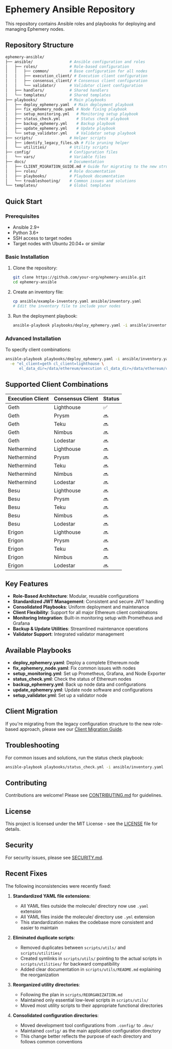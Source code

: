 # Ephemery Ansible Repository

This repository contains Ansible roles and playbooks for deploying and managing Ephemery nodes.

## Repository Structure

```bash
ephemery-ansible/
├── ansible/                # Ansible configuration and roles
│   ├── roles/              # Role-based configuration
│   │   ├── common/         # Base configuration for all nodes
│   │   ├── execution_client/ # Execution client configuration
│   │   ├── consensus_client/ # Consensus client configuration
│   │   └── validator/      # Validator client configuration
│   ├── handlers/           # Shared handlers
│   └── templates/          # Shared templates
├── playbooks/              # Main playbooks
│   ├── deploy_ephemery.yaml  # Main deployment playbook
│   ├── fix_ephemery_node.yaml # Node fixing playbook
│   ├── setup_monitoring.yml   # Monitoring setup playbook
│   ├── status_check.yml       # Status check playbook
│   ├── backup_ephemery.yml    # Backup playbook
│   ├── update_ephemery.yml    # Update playbook
│   └── setup_validator.yml    # Validator setup playbook
├── scripts/                # Helper scripts
│   ├── identify_legacy_files.sh # File pruning helper
│   └── utilities/          # Utility scripts
├── config/                 # Configuration files
│   └── vars/               # Variable files
├── docs/                   # Documentation
│   ├── CLIENT_MIGRATION_GUIDE.md # Guide for migrating to the new structure
│   ├── roles/              # Role documentation
│   ├── playbooks/          # Playbook documentation
│   └── troubleshooting/    # Common issues and solutions
└── templates/              # Global templates
```

## Quick Start

### Prerequisites

- Ansible 2.9+
- Python 3.6+
- SSH access to target nodes
- Target nodes with Ubuntu 20.04+ or similar

### Basic Installation

1. Clone the repository:

   ```bash
   git clone https://github.com/your-org/ephemery-ansible.git
   cd ephemery-ansible
   ```

2. Create an inventory file:

   ```bash
   cp ansible/example-inventory.yaml ansible/inventory.yaml
   # Edit the inventory file to include your nodes
   ```

3. Run the deployment playbook:

   ```bash
   ansible-playbook playbooks/deploy_ephemery.yaml -i ansible/inventory.yaml
   ```

### Advanced Installation

To specify client combinations:

```bash
ansible-playbook playbooks/deploy_ephemery.yaml -i ansible/inventory.yaml \
  -e "el_client=geth cl_client=lighthouse \
      el_data_dir=/data/ethereum/execution cl_data_dir=/data/ethereum/consensus"
```

## Supported Client Combinations

| Execution Client | Consensus Client | Status |
|------------------|------------------|--------|
| Geth             | Lighthouse       | ✅     |
| Geth             | Prysm            | 🔜     |
| Geth             | Teku             | 🔜     |
| Geth             | Nimbus           | 🔜     |
| Geth             | Lodestar         | 🔜     |
| Nethermind       | Lighthouse       | 🔜     |
| Nethermind       | Prysm            | 🔜     |
| Nethermind       | Teku             | 🔜     |
| Nethermind       | Nimbus           | 🔜     |
| Nethermind       | Lodestar         | 🔜     |
| Besu             | Lighthouse       | 🔜     |
| Besu             | Prysm            | 🔜     |
| Besu             | Teku             | 🔜     |
| Besu             | Nimbus           | 🔜     |
| Besu             | Lodestar         | 🔜     |
| Erigon           | Lighthouse       | 🔜     |
| Erigon           | Prysm            | 🔜     |
| Erigon           | Teku             | 🔜     |
| Erigon           | Nimbus           | 🔜     |
| Erigon           | Lodestar         | 🔜     |

## Key Features

- **Role-Based Architecture**: Modular, reusable configurations
- **Standardized JWT Management**: Consistent and secure JWT handling
- **Consolidated Playbooks**: Uniform deployment and maintenance
- **Client Flexibility**: Support for all major Ethereum client combinations
- **Monitoring Integration**: Built-in monitoring setup with Prometheus and Grafana
- **Backup & Update Utilities**: Streamlined maintenance operations
- **Validator Support**: Integrated validator management

## Available Playbooks

- **deploy_ephemery.yaml**: Deploy a complete Ethereum node
- **fix_ephemery_node.yaml**: Fix common issues with nodes
- **setup_monitoring.yml**: Set up Prometheus, Grafana, and Node Exporter
- **status_check.yml**: Check the status of Ethereum nodes
- **backup_ephemery.yml**: Back up node data and configurations
- **update_ephemery.yml**: Update node software and configurations
- **setup_validator.yml**: Set up a validator node

## Client Migration

If you're migrating from the legacy configuration structure to the new role-based approach, please see our [Client Migration Guide](./docs/CLIENT_MIGRATION_GUIDE.md).

## Troubleshooting

For common issues and solutions, run the status check playbook:

```bash
ansible-playbook playbooks/status_check.yml -i ansible/inventory.yaml
```

## Contributing

Contributions are welcome! Please see [CONTRIBUTING.md](./CONTRIBUTING.md) for guidelines.

## License

This project is licensed under the MIT License - see the [LICENSE](./LICENSE) file for details.

## Security

For security issues, please see [SECURITY.md](./SECURITY.md).

## Recent Fixes

The following inconsistencies were recently fixed:

1. **Standardized YAML file extensions**:
   - All YAML files outside the molecule/ directory now use `.yaml` extension
   - All YAML files inside the molecule/ directory use `.yml` extension
   - This standardization makes the codebase more consistent and easier to maintain

2. **Eliminated duplicate scripts**:
   - Removed duplicates between `scripts/utils/` and `scripts/utilities/`
   - Created symlinks in `scripts/utils/` pointing to the actual scripts in `scripts/utilities/` for backward compatibility
   - Added clear documentation in `scripts/utils/README.md` explaining the reorganization

3. **Reorganized utility directories**:
   - Following the plan in `scripts/REORGANIZATION.md`
   - Maintained only essential low-level scripts in `scripts/utils/`
   - Moved most utility scripts to their appropriate functional directories

4. **Consolidated configuration directories**:
   - Moved development tool configurations from `.config/` to `.dev/`
   - Maintained `config/` as the main application configuration directory
   - This change better reflects the purpose of each directory and follows common conventions
